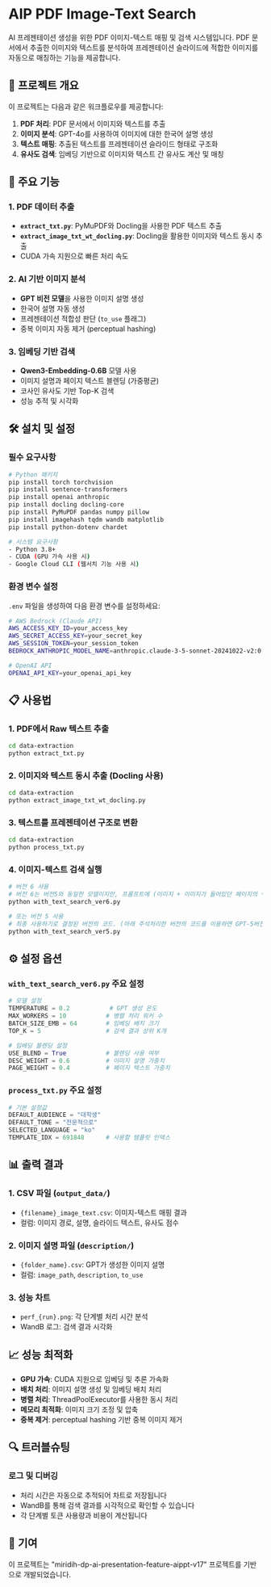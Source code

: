 # AIP PDF Image-Text Search

AI 프레젠테이션 생성을 위한 PDF 이미지-텍스트 매핑 및 검색 시스템입니다. PDF 문서에서 추출한 이미지와 텍스트를 분석하여 프레젠테이션 슬라이드에 적합한 이미지를 자동으로 매칭하는 기능을 제공합니다.

## 🎯 프로젝트 개요

이 프로젝트는 다음과 같은 워크플로우를 제공합니다:

1. **PDF 처리**: PDF 문서에서 이미지와 텍스트를 추출
2. **이미지 분석**: GPT-4o를 사용하여 이미지에 대한 한국어 설명 생성
3. **텍스트 매핑**: 추출된 텍스트를 프레젠테이션 슬라이드 형태로 구조화
4. **유사도 검색**: 임베딩 기반으로 이미지와 텍스트 간 유사도 계산 및 매칭

## 🚀 주요 기능

### 1. PDF 데이터 추출

- **`extract_txt.py`**: PyMuPDF와 Docling을 사용한 PDF 텍스트 추출
- **`extract_image_txt_wt_docling.py`**: Docling을 활용한 이미지와 텍스트 동시 추출
- CUDA 가속 지원으로 빠른 처리 속도

### 2. AI 기반 이미지 분석

- **GPT 비전 모델**을 사용한 이미지 설명 생성
- 한국어 설명 자동 생성
- 프레젠테이션 적합성 판단 (`to_use` 플래그)
- 중복 이미지 자동 제거 (perceptual hashing)


### 3. 임베딩 기반 검색

- **Qwen3-Embedding-0.6B** 모델 사용
- 이미지 설명과 페이지 텍스트 블렌딩 (가중평균)
- 코사인 유사도 기반 Top-K 검색
- 성능 추적 및 시각화

## 🛠️ 설치 및 설정

### 필수 요구사항

```bash
# Python 패키지
pip install torch torchvision
pip install sentence-transformers
pip install openai anthropic
pip install docling docling-core
pip install PyMuPDF pandas numpy pillow
pip install imagehash tqdm wandb matplotlib
pip install python-dotenv chardet

# 시스템 요구사항
- Python 3.8+
- CUDA (GPU 가속 사용 시)
- Google Cloud CLI (웹서치 기능 사용 시)
```

### 환경 변수 설정

`.env` 파일을 생성하여 다음 환경 변수를 설정하세요:

```bash
# AWS Bedrock (Claude API)
AWS_ACCESS_KEY_ID=your_access_key
AWS_SECRET_ACCESS_KEY=your_secret_key
AWS_SESSION_TOKEN=your_session_token
BEDROCK_ANTHROPIC_MODEL_NAME=anthropic.claude-3-5-sonnet-20241022-v2:0

# OpenAI API
OPENAI_API_KEY=your_openai_api_key
```

## 📋 사용법

### 1. PDF에서 Raw 텍스트 추출

```bash
cd data-extraction
python extract_txt.py
```

### 2. 이미지와 텍스트 동시 추출 (Docling 사용)

```bash
cd data-extraction
python extract_image_txt_wt_docling.py
```

### 3. 텍스트를 프레젠테이션 구조로 변환

```bash
cd data-extraction
python process_txt.py
```

### 4. 이미지-텍스트 검색 실행

```bash
# 버전 6 사용
# 버전 6는 버전5와 동일한 모델이지만, 프롬프트에 (이미지 + 이미지가 들어있던 페이지의 텍스트)가 아닌, 이미지만 보고 Description을 생성. (비용 절감을 위한 실험)
python with_text_search_ver6.py

# 또는 버전 5 사용
# 최종 사용하기로 결정된 버전의 코드. (아래 주석처리한 버전의 코드를 이용하면 GPT-5버전도 실험 가능.)
python with_text_search_ver5.py
```

## ⚙️ 설정 옵션

### `with_text_search_ver6.py` 주요 설정

```python
# 모델 설정
TEMPERATURE = 0.2           # GPT 생성 온도
MAX_WORKERS = 10           # 병렬 처리 워커 수
BATCH_SIZE_EMB = 64        # 임베딩 배치 크기
TOP_K = 5                  # 검색 결과 상위 K개

# 임베딩 블렌딩 설정
USE_BLEND = True           # 블렌딩 사용 여부
DESC_WEIGHT = 0.6          # 이미지 설명 가중치
PAGE_WEIGHT = 0.4          # 페이지 텍스트 가중치

```

### `process_txt.py` 주요 설정

```python
# 기본 설정값
DEFAULT_AUDIENCE = "대학생"
DEFAULT_TONE = "전문적으로"
SELECTED_LANGUAGE = "ko"
TEMPLATE_IDX = 691848      # 사용할 템플릿 인덱스
```

## 📊 출력 결과

### 1. CSV 파일 (`output_data/`)
- `{filename}_image_text.csv`: 이미지-텍스트 매핑 결과
- 컬럼: 이미지 경로, 설명, 슬라이드 텍스트, 유사도 점수

### 2. 이미지 설명 파일 (`description/`)
- `{folder_name}.csv`: GPT가 생성한 이미지 설명
- 컬럼: `image_path`, `description`, `to_use`

### 3. 성능 차트
- `perf_{run}.png`: 각 단계별 처리 시간 분석
- WandB 로그: 검색 결과 시각화


## 📈 성능 최적화

- **GPU 가속**: CUDA 지원으로 임베딩 및 추론 가속화
- **배치 처리**: 이미지 설명 생성 및 임베딩 배치 처리
- **병렬 처리**: ThreadPoolExecutor를 사용한 동시 처리
- **메모리 최적화**: 이미지 크기 조정 및 압축
- **중복 제거**: perceptual hashing 기반 중복 이미지 제거

## 🔍 트러블슈팅

### 로그 및 디버깅
- 처리 시간은 자동으로 추적되어 차트로 저장됩니다
- WandB를 통해 검색 결과를 시각적으로 확인할 수 있습니다
- 각 단계별 토큰 사용량과 비용이 계산됩니다

## 🤝 기여

이 프로젝트는 "miridih-dp-ai-presentation-feature-aippt-v17" 프로젝트를 기반으로 개발되었습니다.